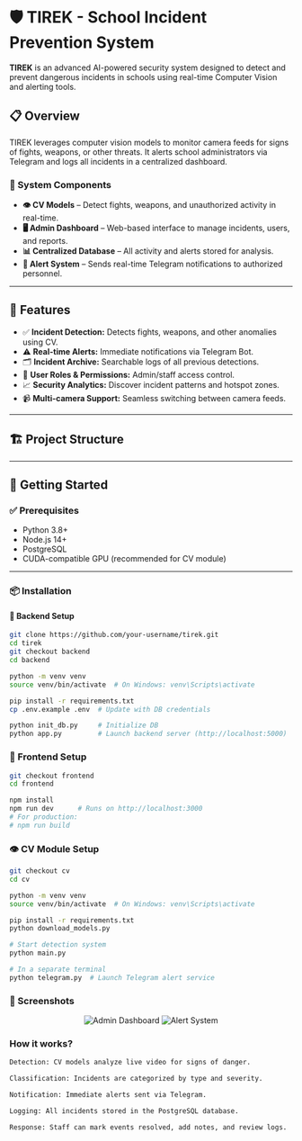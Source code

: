 # 🛡️ TIREK - School Incident Prevention System

**TIREK** is an advanced AI-powered security system designed to detect and prevent dangerous incidents in schools using real-time Computer Vision and alerting tools.

## 📋 Overview

TIREK leverages computer vision models to monitor camera feeds for signs of fights, weapons, or other threats. It alerts school administrators via Telegram and logs all incidents in a centralized dashboard.

### 🔧 System Components

- **👁️ CV Models** – Detect fights, weapons, and unauthorized activity in real-time.
- **🖥️ Admin Dashboard** – Web-based interface to manage incidents, users, and reports.
- **📊 Centralized Database** – All activity and alerts stored for analysis.
- **📱 Alert System** – Sends real-time Telegram notifications to authorized personnel.

---

## 🌟 Features

- ✅ **Incident Detection:** Detects fights, weapons, and other anomalies using CV.
- ⚠️ **Real-time Alerts:** Immediate notifications via Telegram Bot.
- 🗂 **Incident Archive:** Searchable logs of all previous detections.
- 👥 **User Roles & Permissions:** Admin/staff access control.
- 📈 **Security Analytics:** Discover incident patterns and hotspot zones.
- 📹 **Multi-camera Support:** Seamless switching between camera feeds.

---

## 🏗️ Project Structure


---

## 🚀 Getting Started

### ✅ Prerequisites

- Python 3.8+
- Node.js 14+
- PostgreSQL
- CUDA-compatible GPU (recommended for CV module)

---

### 📦 Installation

#### 🔧 Backend Setup

```bash
git clone https://github.com/your-username/tirek.git
cd tirek
git checkout backend
cd backend

python -m venv venv
source venv/bin/activate  # On Windows: venv\Scripts\activate

pip install -r requirements.txt
cp .env.example .env  # Update with DB credentials

python init_db.py     # Initialize DB
python app.py         # Launch backend server (http://localhost:5000)
```

### 🎨 Frontend Setup
```bash
git checkout frontend
cd frontend

npm install
npm run dev      # Runs on http://localhost:3000
# For production:
# npm run build
```
### 👁️ CV Module Setup
```bash
git checkout cv
cd cv

python -m venv venv
source venv/bin/activate  # On Windows: venv\Scripts\activate

pip install -r requirements.txt
python download_models.py

# Start detection system
python main.py

# In a separate terminal
python telegram.py  # Launch Telegram alert service
```

### 📸 Screenshots
<p align="center">
  <img src="[https://via.placeholder.com/250x150?text=Admin+Dashboard](https://res.cloudinary.com/dq2pbzrtu/image/upload/v1744908313/ad82a6bc-9932-46db-a588-05ac52920af5.png)" alt="Admin Dashboard" />
  <img src="[https://via.placeholder.com/250x150?text=Alert+System](https://res.cloudinary.com/dq2pbzrtu/image/upload/v1744908412/c5453c8c-19c4-4d58-8227-6a098c858210.png)" alt="Alert System" /> 
</p>


### How it works?
```bash
Detection: CV models analyze live video for signs of danger.

Classification: Incidents are categorized by type and severity.

Notification: Immediate alerts sent via Telegram.

Logging: All incidents stored in the PostgreSQL database.

Response: Staff can mark events resolved, add notes, and review logs.
```
